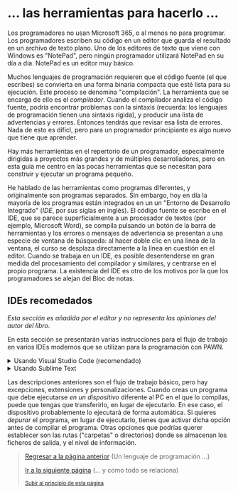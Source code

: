 # ... las herramientas para hacerlo ...

Los programadores no usan Microsoft 365, o al menos no para programar. Los 
programadores escriben su código en un editor que guarda el resultado en un 
archivo de texto plano. Uno de los editores de texto que viene con Windows es 
"NotePad", pero ningún programador utilizará NotePad en su día a día. NotePad 
es un editor muy básico.

Muchos lenguajes de programación requieren que el código fuente (el que escribes) 
se convierta en una forma binaria compacta que esté lista para su ejecución. 
Este proceso se denomina "compilación". La herramienta que se encarga de ello es 
el *compilador*. Cuando el compilador analiza el código fuente, podría encontrar 
problemas con la sintaxis (recuerda: los lenguajes de programación tienen una 
sintaxis rígida), y producir una lista de advertencias y errores. Entonces 
tendrás que revisar esa lista de errores. Nada de esto es díficl, pero para un 
programador principiante es algo nuevo que tiene que aprender.

Hay más herramientas en el repertorio de un programador, especialmente dirigidas 
a proyectos más grandes y de múltiples desarrolladores, pero en esta guía me 
centro en las pocas herramientas que se necesitan para construir y ejecutar un 
programa pequeño.

He hablado de las herramientas como programas diferentes, y originalmente son 
programas separados. Sin embargo, hoy en día la mayoría de los programas están 
integrados en un un "Entorno de Desarrollo Integrado" (*IDE*, por sus siglas en 
inglés). El código fuente se escribe en el IDE, que se parece superficialmente 
a un procesador de textos (por ejemplo, Microsoft Word), se compila pulsando un 
botón de la barra de herramientas y los errores o mensajes de advertencia se 
presentan a una especie de ventana de búsqueda: al hacer doble clic en una linea 
de la ventana, el curso se desplaza directamente a la línea en cuestión en el 
editor. Cuando se trabaja en un IDE, es posible desentenderse en gran medida 
del procesamiento del compilador y similares, y centrarse en el propio programa.
La existencia del IDE es otro de los motivos por la que los programadores se 
alejan del Bloc de notas.

## IDEs recomedados
*Esta sección es añadida por el editor y no representa las opiniones del autor 
del libro.*

En esta sección se presentarán varias instrucciones para el flujo de trabajo en
varios IDEs modernos que se utilizan para la programación con PAWN. 

<details><summary>Usando Visual Studio Code (recomendado)</summary>
<p>Disponible próximamente.</p>
</details>

<details><summary>Usando Sublime Text</summary>
<p>Por añadir.</p>
</details>

Las descripciones anteriores son el flujo de trabajo básico, pero hay excepciones, 
extensiones y personalizaciones. Cuando creas un programa que debe ejecutarse *en 
un dispositivo* diferente al PC en el que lo compilas, puede que tengas que 
transferirlo, en lugar de ejecutarlo. En ese caso, el dispositivo probablemente 
lo ejecutará de forma automática. Si quieres *depurar* el programa, en lugar de 
ejecutarlo, tienes que activar dicha opción antes de compilar el programa. Otras 
opciones que podrías querer establecer son las rutas ("carpetas" o directorios) 
donde se almacenan los ficheros de salida, y el nivel de información.

> [Regresar a la página anterior](02-un-lenguaje-de-programacion.md) (Un lenguaje de programación ...)
>
> [Ir a la siguiente página](04-y-como-todo-se-relaciona.md) (... y como todo se relaciona)
>
> <sub>[Subir al principio de esta página](#las-herramientas-para-hacerlo)</sub>